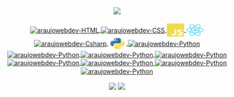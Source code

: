 <div align="center">
  <a href="https://github.com/araujowebdev">
  <img height="180em" src="https://github-readme-stats.vercel.app/api/top-langs/?username=araujowebdev&layout=compact&langs_count=7&theme=dark"/>
</div>

<div style="display: inline_block" align="center"><br>
  <img align="center" alt="araujowebdev-HTML" height="30" width="40" src="https://cdn.jsdelivr.net/gh/devicons/devicon/icons/html5/html5-original.svg">  
  <img align="center" alt="araujowebdev-CSS" height="30" width="40" src="https://cdn.jsdelivr.net/gh/devicons/devicon/icons/css3/css3-original.svg">
  <img align="center" alt="araujowebdev-Js" height="30" width="40" src="https://raw.githubusercontent.com/devicons/devicon/master/icons/javascript/javascript-plain.svg">
  <img align="center" alt="araujowebdev-React" height="30" width="40" src="https://raw.githubusercontent.com/devicons/devicon/master/icons/react/react-original.svg">
  <img align="center" alt="araujowebdev-Csharp" height="30" width="40" src="https://cdn.jsdelivr.net/gh/devicons/devicon/icons/sass/sass-original.svg">
  <img align="center" alt="araujowebdev-Python" height="30" width="40" src="https://raw.githubusercontent.com/devicons/devicon/master/icons/python/python-original.svg">
  <img align="center" alt="araujowebdev-Python" height="30" width="40" src="https://cdn.jsdelivr.net/gh/devicons/devicon/icons/gulp/gulp-plain.svg">
  <img align="center" alt="araujowebdev-Python" height="30" width="40" src="https://cdn.jsdelivr.net/gh/devicons/devicon/icons/npm/npm-original-wordmark.svg">
  <img align="center" alt="araujowebdev-Python" height="30" width="40" src="https://cdn.jsdelivr.net/gh/devicons/devicon/icons/git/git-original.svg">
  <img align="center" alt="araujowebdev-Python" height="30" width="40" src="https://cdn.jsdelivr.net/gh/devicons/devicon/icons/github/github-original.svg">
  <img align="center" alt="araujowebdev-Python" height="30" width="40" src="https://cdn.jsdelivr.net/gh/devicons/devicon/icons/vscode/vscode-original.svg">
  <img align="center" alt="araujowebdev-Python" height="30" width="40" src="https://cdn.jsdelivr.net/gh/devicons/devicon/icons/figma/figma-original.svg">
  <img align="center" alt="araujowebdev-Python" height="30" width="40" src="https://cdn.jsdelivr.net/gh/devicons/devicon/icons/xd/xd-plain.svg">
  <img align="center" alt="araujowebdev-Python" height="30" width="40" src="https://cdn.jsdelivr.net/gh/devicons/devicon/icons/gimp/gimp-original.svg">
</div>

<br>

<div align="center"> 
  <a href = "mailto:araujowebdev@gmail.com"><img src="https://img.shields.io/badge/-Gmail-%23333?style=for-the-badge&logo=gmail&logoColor=white" target="_blank"></a>
  <a href="https://www.linkedin.com/in/rwsaraujo" target="_blank"><img src="https://img.shields.io/badge/-LinkedIn-%230077B5?style=for-the-badge&logo=linkedin&logoColor=white" target="_blank"></a>
 
</div>
